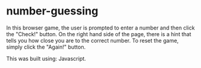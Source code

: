 # number-guessing

In this browser game, the user is prompted to enter a number and then click the "Check!" button. 
On the right hand side of the page, there is a hint that tells you how close you are to the correct number. 
To reset the game, simply click the "Again!" button.

This was built using: Javascript.
